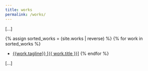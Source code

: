 ```yaml
---
title: works
permalink: /works/
---
```


[.\.\.]

{% assign sorted_works = (site.works | reverse) %}
{% for work in sorted_works %}
 -  [{{work.tagline}} [{{ work.title }}]](/works/{{work.title}})
{% endfor %}

[.\.\.]
